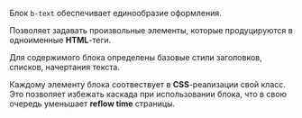 Блок `b-text` обеспечивает единообразие оформления.

Позволяет задавать произвольные элементы, которые продуцируются в одноименные **HTML**-теги.

Для содержимого блока определены базовые стили заголовков, списков, начертания текста.

Каждому элементу блока соотвествует в **CSS**-реализации свой класс. Это позволяет избежать каскада при использовании блока, что в свою очередь уменьшает **reflow time** страницы.

